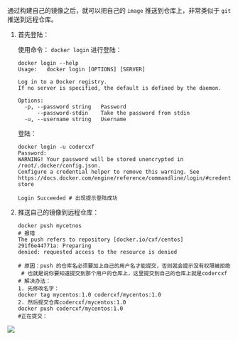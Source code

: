 通过构建自己的镜像之后，就可以把自己的 `image` 推送到仓库上，非常类似于 `git` 推送到远程仓库。

1. 首先登陆：

   使用命令： `docker login` 进行登陆：

   ```shell
   docker login --help
   Usage:	docker login [OPTIONS] [SERVER]
   
   Log in to a Docker registry.
   If no server is specified, the default is defined by the daemon.
   
   Options:
     -p, --password string   Password
         --password-stdin    Take the password from stdin
     -u, --username string   Username
   ```

   登陆：

   ```shell
   docker login -u codercxf
   Password: 
   WARNING! Your password will be stored unencrypted in /root/.docker/config.json.
   Configure a credential helper to remove this warning. See
   https://docs.docker.com/engine/reference/commandline/login/#credentials-store
   
   Login Succeeded # 出现提示登陆成功
   ```

   

2. 推送自己的镜像到远程仓库：

   ```shell
   docker push mycetnos
   # 报错
   The push refers to repository [docker.io/cxf/centos]
   291f6e44771a: Preparing 
   denied: requested access to the resource is denied
   
   # 原因：push 的仓库名必须要加上自己的用户名才能提交，否则就会提示没有权限被拒绝
    # 也就是说你要知道提交到那个用户的仓库上，这里提交到自己的仓库上就是codercxf
   # 解决办法：
   1. 先修改名字：
   docker tag mycentos:1.0 codercxf/mycentos:1.0
   2. 然后提交仓库codercxf/mycentos:1.0
   docker push codercxf/mycentos:1.0
   #正在提交：
   
   ```

![](https://gitee.com/codercxf/Blog_image_hexo/raw/master/SoftWare/20201115101033.png)

















